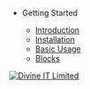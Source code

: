 <!-- docs/_sidebar.md -->

* Getting Started

    * [Introduction](/)
    * [Installation](installation.md)
    * [Basic Usage](basic_usage.md)
    * [Blocks](blocks.md)

[![Divine IT Limited](https://www.divineit.net/media/Divine-IT-Logo.png)](https://www.divineit.net/)
